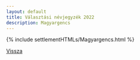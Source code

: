 ```yaml
---
layout: default
title: Választási névjegyzék 2022
description: Magyargencs
---
```


{% include settlementHTMLs/Magyargencs.html %}

[Vissza](../)